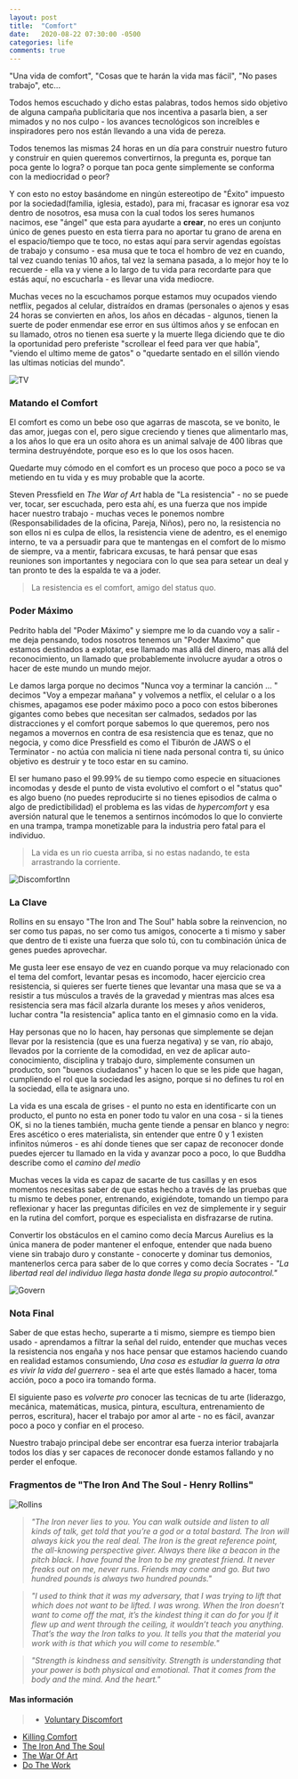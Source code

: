 ```yaml
---
layout: post
title:  "Comfort"
date:   2020-08-22 07:30:00 -0500
categories: life
comments: true
---
```

"Una vida de comfort", "Cosas que te harán la vida mas fácil", "No pases trabajo", etc...

Todos hemos escuchado y dicho estas palabras, todos hemos sido objetivo de alguna campaña publicitaria que nos incentiva a pasarla bien, a ser mimados y no nos culpo - los avances tecnológicos son increíbles e inspiradores pero nos están llevando a una vida de pereza.

Todos tenemos las mismas 24 horas en un día para construir nuestro futuro y construir en quien queremos convertirnos, la pregunta es, porque tan poca gente lo logra? o porque tan poca gente simplemente se conforma con la mediocridad o peor?

Y con esto no estoy basándome en ningún estereotipo de "Éxito" impuesto por la sociedad(familia, iglesia, estado), para mi, fracasar es ignorar esa voz dentro de nosotros, esa musa con la cual todos los seres humanos nacimos, ese "ángel" que esta para ayudarte a **crear**, no eres un conjunto único de genes puesto en esta tierra para no aportar tu grano de arena en el espacio/tiempo que te toco, no estas aquí para servir agendas egoístas de trabajo y consumo - esa musa que te toca el hombro de vez en cuando, tal vez cuando tenias 10 años, tal vez la semana pasada, a lo mejor hoy te lo recuerde - ella va y viene a lo largo de tu vida para recordarte para que estás aquí, no escucharla - es llevar una vida mediocre.

Muchas veces no la escuchamos porque estamos muy ocupados viendo netflix, pegados al celular, distraídos en dramas (personales o ajenos y esas 24 horas se convierten en años, los años en décadas - algunos, tienen la suerte de poder enmendar ese error en sus últimos años y se enfocan en su llamado, otros no tienen esa suerte y la muerte llega diciendo que te dio la oportunidad pero preferiste "scrollear el feed para ver que había", "viendo el ultimo meme de gatos" o "quedarte sentado en el sillón viendo las ultimas noticias del mundo".

![TV](https://petesect18.github.io/notas/assets/skeletor.jpg)

### Matando el Comfort ###

El comfort es como un bebe oso que agarras de mascota, se ve bonito, le das amor, juegas con el, pero sigue creciendo y tienes que alimentarlo mas, a los años lo que era un osito ahora es un animal salvaje de 400 libras que termina destruyéndote, porque eso es lo que los osos hacen.

Quedarte muy cómodo en el comfort es un proceso que poco a poco se va metiendo en tu vida y es muy probable que la acorte.

Steven Pressfield en *The War of Art* habla de "La resistencia" - no se puede ver, tocar, ser escuchada, pero esta ahí, es una fuerza que nos impide hacer nuestro trabajo - muchas veces le ponemos nombre (Responsabilidades de la oficina, Pareja, Niños), pero no, la resistencia no son ellos ni es culpa de ellos, la resistencia viene de adentro, es el enemigo interno, te va a persuadir para que te mantengas en el comfort de lo mismo de siempre, va a mentir, fabricara excusas, te hará pensar que esas reuniones son importantes y negociara con lo que sea para setear un deal y tan pronto te des la espalda te va a joder.

> La resistencia es el comfort, amigo del status quo.

### Poder Máximo ###

Pedrito habla del "Poder Máximo" y siempre me lo da cuando voy a salir - me deja pensando, todos nosotros tenemos un "Poder Maximo" que estamos destinados a explotar, ese llamado mas allá del dinero, mas allá del reconocimiento, un llamado que probablemente involucre ayudar a otros o hacer de este mundo un mundo mejor.

Le damos larga porque no decimos "Nunca voy a terminar la canción ... " decimos "Voy a empezar mañana" y volvemos a netflix, el celular o a los chismes, apagamos ese poder máximo poco a poco con estos biberones gigantes como bebes que necesitan ser calmados, sedados por las distracciones y el comfort porque sabemos lo que queremos, pero nos negamos a movernos en contra de esa resistencia que es tenaz, que no negocia, y como dice Pressfield es como el Tiburón de JAWS o el Terminator - no actúa con malicia ni tiene nada personal contra ti, su único objetivo es destruir y te toco estar en su camino.

El ser humano paso el 99.99% de su tiempo como especie en situaciones incomodas y desde el punto de vista evolutivo el comfort o el "status quo" es algo bueno (no puedes reproducirte si no tienes episodios de calma o algo de predictibilidad) el problema es las vidas de *hypercomfort* y esa aversión natural que le tenemos a sentirnos incómodos lo que lo convierte en una trampa, trampa monetizable para la industria pero fatal para el individuo.

> La vida es un rio cuesta arriba, si no estas nadando, te esta arrastrando la corriente.

![DiscomfortInn](https://farm9.staticflickr.com/8517/8544197687_4c878e8bfe_z.jpg)

### La Clave ###

Rollins en su ensayo "The Iron and The Soul" habla sobre la reinvencion, no ser como tus papas, no ser como tus amigos, conocerte a ti mismo y saber que dentro de ti existe una fuerza que solo tú, con tu combinación única de genes puedes aprovechar.

Me gusta leer ese ensayo de vez en cuando porque va muy relacionado con el tema del comfort, levantar pesas es incomodo, hacer ejercicio crea resistencia, si quieres ser fuerte tienes que levantar una masa que se va a resistir a tus músculos a través de la gravedad y mientras mas alces esa resistencia sera mas fácil alzarla durante los meses y años venideros, luchar contra "la resistencia" aplica tanto en el gimnasio como en la vida.

Hay personas que no lo hacen, hay personas que simplemente se dejan llevar por la resistencia (que es una fuerza negativa) y se van, río abajo, llevados por la corriente de la comodidad, en vez de aplicar auto-conocimiento, disciplina y trabajo duro, simplemente consumen un producto, son "buenos ciudadanos" y hacen lo que se les pide que hagan, cumpliendo el rol que la sociedad les asigno, porque si no defines tu rol en la sociedad, ella te asignara uno.

La vida es una escala de grises - el punto no esta en identificarte con un producto, el punto no esta en poner todo tu valor en una cosa - si la tienes OK, si no la tienes también, mucha gente tiende a pensar en blanco y negro: Eres ascético o eres materialista, sin entender que entre 0 y 1 existen infinitos números - es ahí donde tienes que ser capaz de reconocer donde puedes ejercer tu llamado en la vida y avanzar poco a poco, lo que Buddha describe como el *camino del medio*

Muchas veces la vida es capaz de sacarte de tus casillas y en esos momentos necesitas saber de que estas hecho a través de las pruebas que tu mismo te debes poner, entrenando, exigiéndote, tomando un tiempo para reflexionar y hacer las preguntas difíciles en vez de simplemente ir y seguir en la rutina del comfort, porque es especialista en disfrazarse de rutina.

Convertir los obstáculos en el camino como decía Marcus Aurelius es la única manera de poder mantener el enfoque, entender que nada bueno viene sin trabajo duro y constante - conocerte y dominar tus demonios, mantenerlos cerca para saber de lo que corres y como decía Socrates - *"La libertad real del individuo llega hasta donde llega su propio autocontrol."*

![Govern](https://www.azquotes.com/picture-quotes/quote-those-who-will-not-govern-themselves-are-condemned-to-find-masters-to-govern-over-them-steven-pressfield-82-25-52.jpg)

### Nota Final ###

Saber de que estas hecho, superarte a ti mismo, siempre es tiempo bien usado - aprendamos a filtrar la señal del ruido, entender que muchas veces la resistencia nos engaña y nos hace pensar que estamos haciendo cuando en realidad estamos consumiendo, *Una cosa es estudiar la guerra la otra es vivir la vida del guerrero* - sea el arte que estés llamado a hacer, toma acción, poco a poco ira tomando forma.

El siguiente paso es *volverte pro* conocer las tecnicas de tu arte (liderazgo, mecánica, matemáticas,  musica, pintura, escultura, entrenamiento de perros, escritura), hacer el trabajo por amor al arte - no es fácil, avanzar poco a poco y confiar en el proceso.

Nuestro trabajo principal debe ser encontrar esa fuerza interior trabajarla todos los días y ser capaces de reconocer donde estamos fallando y no perder el enfoque.

### Fragmentos de "The Iron And The Soul - Henry Rollins" ###

![Rollins](https://petesect18.github.io/notas/assets/rollins.jpg)

> *"The Iron never lies to you. You can walk outside and listen to all kinds of talk, get told that you’re a god or a total bastard. The Iron will always kick you the real deal. The Iron is the great reference point, the all-knowing perspective giver. Always there like a beacon in the pitch black. I have found the Iron to be my greatest friend. It never freaks out on me, never runs. Friends may come and go. But two hundred pounds is always two hundred pounds."*

>  *"I used to think that it was my adversary, that I was trying to lift that which does not want to be lifted. I was wrong. When the Iron doesn’t want to come off the mat, it’s the kindest thing it can do for you If it flew up and went through the ceiling, it wouldn’t teach you anything. That’s the way the Iron talks to you. It tells you that the material you work with is that which you will come to resemble."*

> *"Strength is kindness and sensitivity. Strength is understanding that your power is both physical and emotional. That it comes from the body and the mind. And the heart."*

#### Mas información ####
> + [Voluntary Discomfort](https://www.njlifehacks.com/voluntary-discomfort-the-stoic-practice-that-gets-you-comfortable-being-uncomfortable/)
+ [Killing Comfort](https://www.endofthreefitness.com/killing-comfort/)
+ [The Iron And The Soul](https://www.oldtimestrongman.com/articles/the-iron-by-henry-rollins/)
+ [The War Of Art](https://en.wikipedia.org/wiki/The_War_of_Art_(book))
+ [Do The Work](https://en.wikipedia.org/wiki/Do_the_Work)
